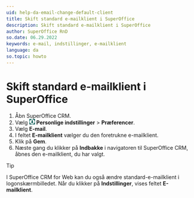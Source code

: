 ```yaml
---
uid: help-da-email-change-default-client
title: Skift standard e-mailklient i SuperOffice
description: Skift standard e-mailklient i SuperOffice
author: SuperOffice RnD
so.date: 06.29.2022
keywords: e-mail, indstillinger, e-mailklient
language: da
so.topic: howto
---
```


# Skift standard e-mailklient i SuperOffice

1. Åbn SuperOffice CRM.
2. Vælg ![ikon][img1] **Personlige indstillinger** &gt; **Præferencer**.
3. Vælg **E-mail**.
4. I feltet **E-mailklient** vælger du den foretrukne e-mailklient.
5. Klik på **Gem**.
6. Næste gang du klikker på **Indbakke** i navigatoren til SuperOffice CRM, åbnes den e-mailklient, du har valgt.

> [!TIP]
> I SuperOffice CRM for Web kan du også ændre standard-e-mailklient i logonskærmbilledet. Når du klikker på **Indstillinger**, vises feltet **E-mailklient**.

<!-- Referenced links -->

<!-- Referenced images -->
[img1]: ../../../media/icons/personal-settings-small.png
